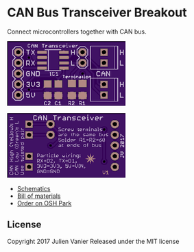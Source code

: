 # CAN Bus Transceiver Breakout

Connect microcontrollers together with CAN bus.

![Top](layout-top.png)

![Bottom](layout-bottom.png)

- [Schematics](CAN-breakout-v2.pdf)
- [Bill of materials](CAN-breakout-v2_BOM.csv)
- [Order on OSH Park](https://oshpark.com/shared_projects/lQWzjZzS)

## License

Copyright 2017 Julien Vanier
Released under the MIT license
